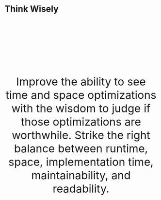 # Think Wisely

<div style="text-align: center; margin-top: 200px;">
    <p style="font-size: 36px;">Improve the ability to see time and space optimizations with the wisdom to judge if those optimizations are worthwhile. Strike the right balance between runtime, space, implementation time, maintainability, and readability.</p>
</div>

